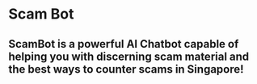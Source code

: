 # Scam Bot
## ScamBot is a powerful AI Chatbot capable of helping you with discerning scam material and the best ways to counter scams in Singapore!
